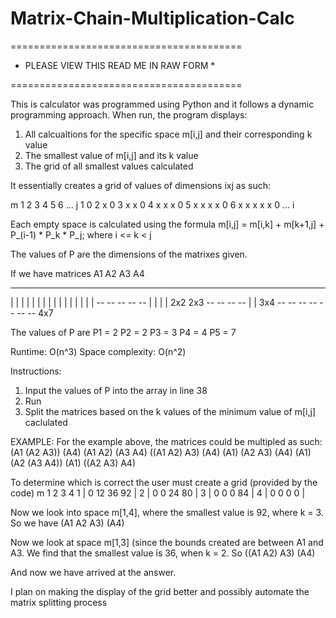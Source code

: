 # Matrix-Chain-Multiplication-Calc

========================================
* PLEASE VIEW THIS READ ME IN RAW FORM *

========================================


This is calculator was programmed using Python and it follows a dynamic programming approach.
When run, the program displays:
  1) All calcualtions for the specific space m[i,j] and their corresponding k value
  2) The smallest value of m[i,j] and its k value
  3) The grid of all smallest values calculated

It essentially creates a grid of values of dimensions ixj as such:

m 1 2 3 4 5 6 ... j
1 0 
2 x 0
3 x x 0
4 x x x 0
5 x x x x 0
6 x x x x x 0
...
i

Each empty space is calculated using the formula
  m[i,j] = m[i,k] + m[k+1,j] + P_(i-1) * P_k * P_j; where i <= k < j

The values of P are the dimensions of the matrixes given.

If we have matrices
  A1           A2             A3                  A4
 __ __      __ __ __      __ __ __ __      __ __ __ __ __ __ __
|     |    |        |    |           |    |                    |
|     |    |        |    |           |    |                    |
 -- --      -- -- --     |           |    |                    |
  2x2         2x3         -- -- -- --     |                    |
                              3x4          -- -- -- -- -- -- --
                                                   4x7

The values of P are
P1 = 2
P2 = 2
P3 = 3
P4 = 4
P5 = 7

Runtime: O(n^3)
Space complexity: O(n^2)

Instructions:
1) Input the values of P into the array in line 38
2) Run
3) Split the matrices based on the k values of the minimum value of m[i,j] caclulated

EXAMPLE:
For the example above, the matrices could be multipled as such:
(A1 (A2 A3)) (A4)
(A1 A2) (A3 A4)
((A1 A2) A3) (A4)
(A1) (A2 A3) (A4)
(A1) (A2 (A3 A4))
(A1) ((A2 A3) A4)

To determine which is correct the user must create a grid (provided by the code)
m   1  2  3  4
1 | 0 12 36 92 |
2 | 0  0 24 80 |
3 | 0  0  0 84 |
4 | 0  0  0  0 |

Now we look into space m[1,4], where the smallest value is 92, where k = 3. So we have
(A1 A2 A3) (A4)

Now we look at space m[1,3] (since the bounds created are between A1 and A3. We find that the smallest value is 36, when k = 2. So
((A1 A2) A3) (A4)

And now we have arrived at the answer.

I plan on making the display of the grid better and possibly automate the matrix splitting process
